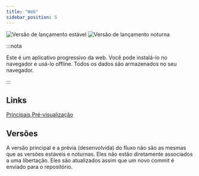 ```yaml
---
title: "Web"
sidebar_position: 5
---
```


![Versão de lançamento estável](https://img.shields.io/badge/dynamic/yaml?color=c4840d&label=Stable&query=%24.version&url=https%3A%2F%2Fraw.githubusercontent.com%2FLinwoodCloud%2FFlow%2Fstable%2Fapp%2Fpubspec.yaml&style=for-the-badge) ![Versão de lançamento noturna](https://img.shields.io/badge/dynamic/yaml?color=f7d28c&label=Nightly&query=%24.version&url=https%3A%2F%2Fraw.githubusercontent.com%2FLinwoodCloud%2FFlow%2Fnightly%2Fapp%2Fpubspec.yaml&style=for-the-badge)

:::nota

Este é um aplicativo progressivo da web. Você pode instalá-lo no navegador e usá-lo offline. Todos os dados são armazenados no seu navegador.

:::


## Links

<div className="row margin-bottom--lg padding--sm">
<a className="button button--outline button--info button--lg margin--sm" href="https://flow.linwood.dev">
  Principais
</a>
<a className="button button--outline button--danger button--lg margin--sm" href="https://preview.flow.linwood.dev">
  Pré-visualização
</a>
</div>

## Versões

A versão principal e a prévia (desenvolvida) do fluxo não são as mesmas que as versões estáveis e noturnas. Eles não estão diretamente associados a uma libertação. Eles são atualizados assim que um novo commit é enviado para o repositório.
